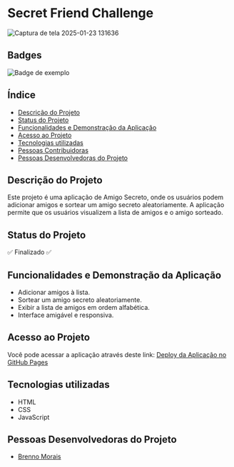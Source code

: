 # Secret Friend Challenge

![Captura de tela 2025-01-23 131636](https://github.com/user-attachments/assets/2177c641-1985-4503-bf1e-b0ec3d45c3da)

## Badges

![Badge de exemplo](https://img.shields.io/badge/Status-Finalizado-brightgreen)

## Índice

- [Descrição do Projeto](#descrição-do-projeto)
- [Status do Projeto](#status-do-projeto)
- [Funcionalidades e Demonstração da Aplicação](#funcionalidades-e-demonstração-da-aplicação)
- [Acesso ao Projeto](#acesso-ao-projeto)
- [Tecnologias utilizadas](#tecnologias-utilizadas)
- [Pessoas Contribuidoras](#pessoas-contribuidoras)
- [Pessoas Desenvolvedoras do Projeto](#pessoas-desenvolvedoras-do-projeto)

## Descrição do Projeto

Este projeto é uma aplicação de Amigo Secreto, onde os usuários podem adicionar amigos e sortear um amigo secreto aleatoriamente. A aplicação permite que os usuários visualizem a lista de amigos e o amigo sorteado.

## Status do Projeto

✅ Finalizado ✅

## Funcionalidades e Demonstração da Aplicação

- Adicionar amigos à lista.
- Sortear um amigo secreto aleatoriamente.
- Exibir a lista de amigos em ordem alfabética.
- Interface amigável e responsiva.

## Acesso ao Projeto

Você pode acessar a aplicação através deste link: [Deploy da Aplicação no GitHub Pages](https://brennomoraisdev.github.io/secret-friend-challenge/)

## Tecnologias utilizadas

- HTML
- CSS
- JavaScript

## Pessoas Desenvolvedoras do Projeto

- [Brenno Morais](https://www.linkedin.com/in/brennomoraisdev/) 
